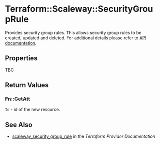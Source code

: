 # Terraform::Scaleway::SecurityGroupRule

Provides security group rules. This allows security group rules to be created, updated and deleted.
For additional details please refer to [API documentation](https://developer.scaleway.com/#security-groups-manage-rules).

## Properties

TBC

## Return Values

### Fn::GetAtt

`Id` - id of the new resource.

## See Also

* [scaleway_security_group_rule](https://www.terraform.io/docs/providers/scaleway/r/security_group_rule.html) in the _Terraform Provider Documentation_